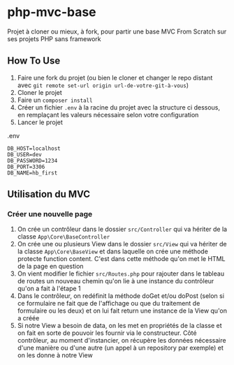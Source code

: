 # php-mvc-base

Projet à cloner ou mieux, à fork, pour partir une base MVC From Scratch sur ses projets PHP sans framework


## How To Use
1. Faire une fork du projet (ou bien le cloner et changer le repo distant avec `git remote set-url origin url-de-votre-git-à-vous`)
2. Cloner le projet
3. Faire un `composer install`
4. Créer un fichier `.env` à la racine du projet avec la structure ci dessous, en remplaçant les valeurs nécessaire selon votre configuration
5. Lancer le projet 

.env
```
DB_HOST=localhost
DB_USER=dev
DB_PASSWORD=1234
DB_PORT=3306
DB_NAME=hb_first
```

## Utilisation du MVC

### Créer une nouvelle page
1. On crée un contrôleur dans le dossier `src/Controller` qui va hériter de la classe `App\Core\BaseController`
2. On crée une ou plusieurs View dans le dossier `src/View` qui va hériter de la classe `App\Core\BaseView` et dans laquelle on crée une méthode protecte function content. C'est dans cette méthode qu'on met le HTML de la page en question
3. On vient modifier le fichier `src/Routes.php` pour rajouter dans le tableau de routes un nouveau chemin qu'on lie à une instance du contrôleur qu'on a fait à l'étape 1
4. Dans le contrôleur, on redéfinit la méthode doGet et/ou doPost (selon si ce formulaire ne fait que de l'affichage ou que du traitement de formulaire ou les deux) et on lui fait return une instance de la View qu'on a créée
5. Si notre View a besoin de data, on les met en propriétés de la classe et on fait en sorte de pouvoir les fournir via le constructeur. Côté contrôleur, au moment d'instancier, on récupère les données nécessaire d'une manière ou d'une autre (un appel à un repository par exemple) et on les donne à notre View
